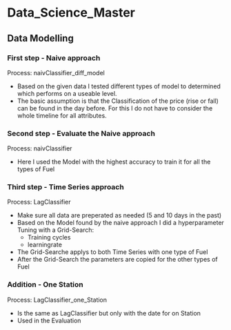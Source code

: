 # Data_Science_Master

## Data Modelling
### First step - Naive approach

Process: naivClassifier_diff_model

- Based on the given data I tested different types of model to determined which 
performs on a useable level.
- The basic assumption is that the Classification of the price (rise or fall) can 
be found in the day before. For this I do not have to consider the whole timeline 
for all attributes.

### Second step - Evaluate the Naive approach

Process: naivClassifier

- Here I used the Model with the highest accuracy to train it
for all the types of Fuel

### Third step - Time Series approach

Process: LagClassifier

- Make sure all data are preperated as needed (5 and 10 days in the past)
- Based on the Model found by the naive approach I did a hyperparameter Tuning 
with a Grid-Search:
    - Training cycles
    - learningrate
- The Grid-Searche applys to both Time Series with one type of Fuel
- After the Grid-Search the parameters are copied for the other types of Fuel


### Addition - One Station

Process: LagClassifier_one_Station

- Is the same as LagClassifier but only with the date for on Station
- Used in the Evaluation
